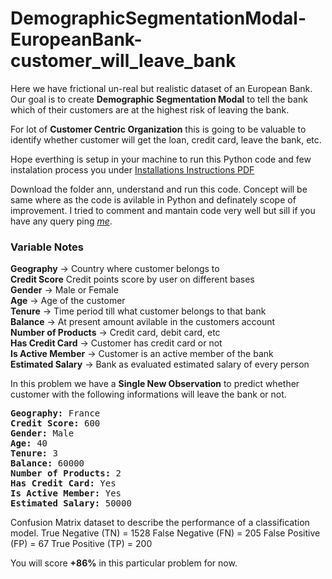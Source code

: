 # DemographicSegmentationModal-EuropeanBank-customer_will_leave_bank

Here we have frictional un-real but realistic dataset of an European Bank. Our goal is to create <b>Demographic Segmentation Modal</b> to tell the bank which of their customers are at the highest risk of leaving the bank.

For lot of <b>Customer Centric Organization</b> this is going to be valuable to identify whether customer will get the loan, credit card, leave the bank, etc.

Hope everthing is setup in your machine to run this Python code and few instalation process you under <a href="https://github.com/Nikhil28/DemographicSegmentationModal-EuropeanBank-customer_will_leaving_bank/blob/master/ann/Installations_Instructions.pdf" rel="nofollow">Installations Instructions PDF</a>


Download the folder ann, understand and run this code. Concept will be same where as the code is avilable in Python and definately scope of improvement. I tried to comment and mantain code very well but sill if you have any query ping <em><a href="https://www.linkedin.com/in/mrnikhilgupta/" rel="nofollow">me</a></em>.

<h3>Variable Notes</h3>

<b>Geography</b> -> Country where customer belongs to<br>
<b>Credit Score</b> Credit points score by user on different bases<br>
<b>Gender</b> -> Male or Female<br>
<b>Age</b> -> Age of the customer<br>
<b>Tenure</b> -> Time period till what customer belongs to that bank<br>
<b>Balance</b> -> At present amount avilable in the customers account<br>
<b>Number of Products</b> -> Credit card, debit card, etc<br>
<b>Has Credit Card</b> -> Customer has credit card or not<br>
<b>Is Active Member</b> -> Customer is an active member of the bank<br>
<b>Estimated Salary</b> -> Bank as evaluated estimated salary of every person<br>

In this problem we have a <b>Single New Observation</b> to predict whether customer with the following informations will leave the bank or not.

<pre>
<b>Geography:</b> France
<b>Credit Score:</b> 600
<b>Gender:</b> Male
<b>Age:</b> 40
<b>Tenure:</b> 3
<b>Balance:</b> 60000
<b>Number of Products:</b> 2
<b>Has Credit Card:</b> Yes
<b>Is Active Member:</b> Yes
<b>Estimated Salary:</b> 50000
</pre>

Confusion Matrix dataset to describe the performance of a classification model.
True Negative (TN) = 1528
False Negative (FN) = 205
False Positive (FP) = 67
True Positive (TP) = 200

You will score <b>+86%</b> in this particular problem for now.
